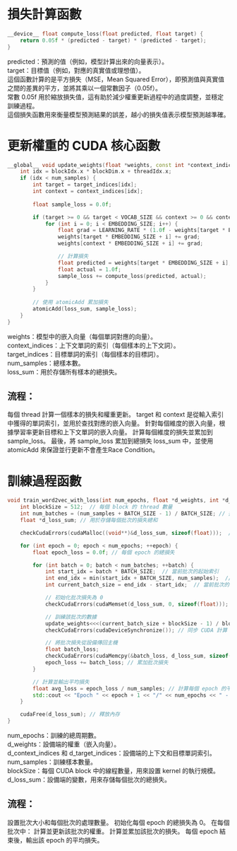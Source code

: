 # 損失計算函數

```cpp
__device__ float compute_loss(float predicted, float target) {
    return 0.05f * (predicted - target) * (predicted - target);
}
```
predicted：預測的值（例如，模型計算出來的向量表示）。<br>
target：目標值（例如，對應的真實值或理想值）。<br>
這個函數計算的是平方損失（MSE，Mean Squared Error），即預測值與真實值之間的差異的平方，並將其乘以一個常數因子（0.05f）。<br>
常數 0.05f 用於縮放損失值，這有助於減少權重更新過程中的過度調整，並穩定訓練過程。<br>
這個損失函數用來衡量模型預測結果的誤差，越小的損失值表示模型預測越準確。<br>

# 更新權重的 CUDA 核心函數
```cpp
__global__ void update_weights(float *weights, const int *context_indices, const int *target_indices, int num_samples, float *loss_sum) {
    int idx = blockIdx.x * blockDim.x + threadIdx.x;
    if (idx < num_samples) {
        int target = target_indices[idx];
        int context = context_indices[idx];
        
        float sample_loss = 0.0f;

        if (target >= 0 && target < VOCAB_SIZE && context >= 0 && context < VOCAB_SIZE) {
            for (int i = 0; i < EMBEDDING_SIZE; i++) {
                float grad = LEARNING_RATE * (1.0f - weights[target * EMBEDDING_SIZE + i]);
                weights[target * EMBEDDING_SIZE + i] += grad;
                weights[context * EMBEDDING_SIZE + i] += grad;

                // 計算損失
                float predicted = weights[target * EMBEDDING_SIZE + i];
                float actual = 1.0f;
                sample_loss += compute_loss(predicted, actual);
            }
        }
        
        // 使用 atomicAdd 累加損失
        atomicAdd(loss_sum, sample_loss);
    }
}
```
weights：模型中的嵌入向量（每個單詞對應的向量）。 <br>
context_indices：上下文單詞的索引（每個樣本的上下文詞）。 <br>
target_indices：目標單詞的索引（每個樣本的目標詞）。 <br>
num_samples：總樣本數。 <br>
loss_sum：用於存儲所有樣本的總損失。 <br>

## 流程：

每個 thread 計算一個樣本的損失和權重更新。
target 和 context 是從輸入索引中獲得的單詞索引，並用於查找對應的嵌入向量。
針對每個維度的嵌入向量，根據學習率更新目標和上下文單詞的嵌入向量。
計算每個維度的損失並累加到 sample_loss。
最後，將 sample_loss 累加到總損失 loss_sum 中，並使用 atomicAdd 來保證並行更新不會產生Race Condition。


# 訓練過程函數
```cpp
void train_word2vec_with_loss(int num_epochs, float *d_weights, int *d_context_indices, int *d_target_indices, int num_samples) {
    int blockSize = 512;  // 每個 block 的 thread 數量
    int num_batches = (num_samples + BATCH_SIZE - 1) / BATCH_SIZE; // 批次數量
    float *d_loss_sum; // 用於存儲每個批次的損失總和

    checkCudaErrors(cudaMalloc((void**)&d_loss_sum, sizeof(float)));  // 在設備上分配內存

    for (int epoch = 0; epoch < num_epochs; ++epoch) {
        float epoch_loss = 0.0f; // 每個 epoch 的總損失

        for (int batch = 0; batch < num_batches; ++batch) {
            int start_idx = batch * BATCH_SIZE;  // 當前批次的起始索引
            int end_idx = min(start_idx + BATCH_SIZE, num_samples);  // 當前批次的結束索引
            int current_batch_size = end_idx - start_idx;  // 當前批次的樣本數量

            // 初始化批次損失為 0
            checkCudaErrors(cudaMemset(d_loss_sum, 0, sizeof(float)));

            // 訓練該批次的數據
            update_weights<<<(current_batch_size + blockSize - 1) / blockSize, blockSize>>>(d_weights, &d_context_indices[start_idx], &d_target_indices[start_idx], current_batch_size, d_loss_sum);
            checkCudaErrors(cudaDeviceSynchronize()); // 同步 CUDA 計算

            // 將批次損失從設備傳回主機
            float batch_loss;
            checkCudaErrors(cudaMemcpy(&batch_loss, d_loss_sum, sizeof(float), cudaMemcpyDeviceToHost));
            epoch_loss += batch_loss; // 累加批次損失
        }

        // 計算並輸出平均損失
        float avg_loss = epoch_loss / num_samples; // 計算每個 epoch 的平均損失
        std::cout << "Epoch " << epoch + 1 << "/" << num_epochs << " - Average Loss: " << avg_loss << std::endl;
    }

    cudaFree(d_loss_sum); // 釋放內存
}
```
num_epochs：訓練的總周期數。<br>
d_weights：設備端的權重（嵌入向量）。<br>
d_context_indices 和 d_target_indices：設備端的上下文和目標單詞索引。<br>
num_samples：訓練樣本數量。<br>
blockSize：每個 CUDA block 中的線程數量，用來設置 kernel 的執行規模。<br>
d_loss_sum：設備端的變數，用來存儲每個批次的總損失。<br>

## 流程：

設置批次大小和每個批次的處理數量。
初始化每個 epoch 的總損失為 0。
在每個批次中：
計算並更新該批次的權重。
計算並累加該批次的損失。
每個 epoch 結束後，輸出該 epoch 的平均損失。
